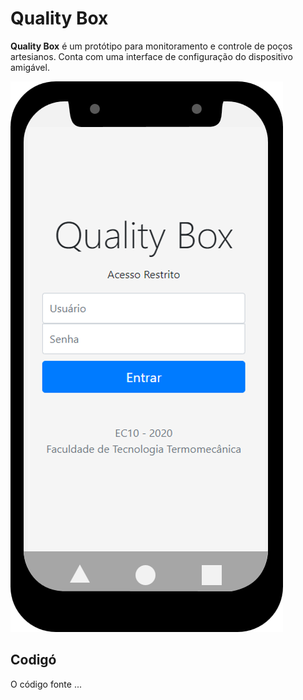 # Quality Box

__Quality Box__ é um protótipo para monitoramento e controle de poços artesianos. 
Conta com uma interface de configuração do dispositivo amigável.


![](/imagens/pagina-de-login.png)

## Codigó
O código fonte ...

